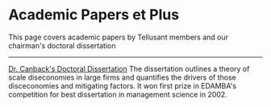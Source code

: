 # Academic Papers et Plus
This page covers academic papers by Tellusant members and our chairman's doctoral dissertation  

---
[Dr. Canback's Doctoral Dissertation](index.md)
The dissertation outlines a theory of scale diseconomies in large firms and quantifies the drivers of those disceconomies and mitigating factors. It won first prize in EDAMBA's competition for best dissertation in management science in 2002.
